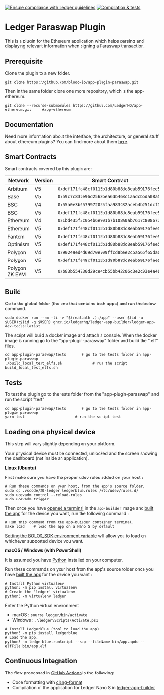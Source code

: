 [![Ensure compliance with Ledger guidelines](https://github.com/blooo-io/app-plugin-paraswap/actions/workflows/guidelines_enforcer.yml/badge.svg?branch=develop)](https://github.com/blooo-io/app-plugin-paraswap/actions/workflows/guidelines_enforcer.yml)
[![Compilation & tests](https://github.com/blooo-io/app-plugin-paraswap/actions/workflows/ci-workflow.yml/badge.svg?branch=develop)](https://github.com/blooo-io/app-plugin-paraswap/actions/workflows/ci-workflow.yml)


# Ledger Paraswap Plugin

This is a plugin for the Ethereum application which helps parsing and displaying relevant information when signing a Paraswap transaction.


## Prerequisite

Clone the plugin to a new folder.

```shell
git clone https://github.com/blooo-io/app-plugin-paraswap.git
```

Then in the same folder clone one more repository, which is the app-ethereum.

```shell
git clone --recurse-submodules https://github.com/LedgerHQ/app-ethereum.git     #app-ethereum
```
## Documentation

Need more information about the interface, the architecture, or general stuff about ethereum plugins? You can find more about them [here](https://ethereum-plugin-sdk.ledger.com/).

## Smart Contracts

Smart contracts covered by this plugin are:

| Network | Version | Smart Contract |
| ---            | --- | --- |
| Arbitrum       | V5  | `0xdef171fe48cf0115b1d80b88dc8eab59176fee57`|
| Base           | V5  | `0x59c7c832e96d2568bea6db468c1aadcbbda08a52`|
| BSC            | V4  | `0x55a0e3b6579972055faa983482aceb4b251dcf15`|
| BSC            | V5  | `0xdef171fe48cf0115b1d80b88dc8eab59176fee57`|
| Ethereum       | V4  | `0x1bd435f3c054b6e901b7b108a0ab7617c808677b`|
| Ethereum       | V5  | `0xdef171fe48cf0115b1d80b88dc8eab59176fee57`|
| Fantom         | V5  | `0xdef171fe48cf0115b1d80b88dc8eab59176fee57`|
| Optimism       | V5  | `0xdef171fe48cf0115b1d80b88dc8eab59176fee57`|
| Polygon        | V4  | `0x90249ed4d69d70e709ffcd8bee2c5a566f65dade`|
| Polygon        | V5  | `0xdef171fe48cf0115b1d80b88dc8eab59176fee57`|
| Polygon ZK EVM | V5  | `0xb83b554730d29ce4cb55bb42206c3e2c03e4a40a`|


## Build

Go to the global folder (the one that contains both apps) and run the below command.
```shell
sudo docker run --rm -ti -v "$(realpath .):/app" --user $(id -u $USER):$(id -g $USER) ghcr.io/ledgerhq/ledger-app-builder/ledger-app-dev-tools:latest
```
The script will build a docker image and attach a console.
When the docker image is running go to the "app-plugin-paraswap" folder and build the ".elf" files.
```shell
cd app-plugin-paraswap/tests       # go to the tests folder in app-plugin-paraswap
./build_local_test_elfs.sh              # run the script build_local_test_elfs.sh
```

## Tests

To test the plugin go to the tests folder from the "app-plugin-paraswap" and run the script "test"
```shell
cd app-plugin-paraswap/tests       # go to the tests folder in app-plugin-paraswap
yarn test                       # run the script test
```
## Loading on a physical device

This step will vary slightly depending on your platform.

Your physical device must be connected, unlocked and the screen showing the dashboard (not inside an application).

**Linux (Ubuntu)**

First make sure you have the proper udev rules added on your host :

```shell
# Run these commands on your host, from the app's source folder.
sudo cp .vscode/20-ledger.ledgerblue.rules /etc/udev/rules.d/
sudo udevadm control --reload-rules 
sudo udevadm trigger
```

Then once you have [opened a terminal](#with-a-terminal) in the `app-builder` image and [built the app](#compilation-and-load) for the device you want, run the following command :

```shell
# Run this command from the app-builder container terminal.
make load    # load the app on a Nano S by default
```

[Setting the BOLOS_SDK environment variable](#compilation-and-load) will allow you to load on whichever supported device you want.

**macOS / Windows (with PowerShell)**

It is assumed you have [Python](https://www.python.org/downloads/) installed on your computer.

Run these commands on your host from the app's source folder once you have [built the app](#compilation-and-load) for the device you want :

```shell
# Install Python virtualenv
python3 -m pip install virtualenv 
# Create the 'ledger' virtualenv
python3 -m virtualenv ledger
```

Enter the Python virtual environment

* macOS : `source ledger/bin/activate`
* Windows : `.\ledger\Scripts\Activate.ps1`

```shell
# Install Ledgerblue (tool to load the app)
python3 -m pip install ledgerblue 
# Load the app.
python3 -m ledgerblue.runScript --scp --fileName bin/app.apdu --elfFile bin/app.elf
```
## Continuous Integration


The flow processed in [GitHub Actions](https://github.com/features/actions) is the following:

- Code formatting with [clang-format](http://clang.llvm.org/docs/ClangFormat.html)
- Compilation of the application for Ledger Nano S in [ledger-app-builder](https://github.com/LedgerHQ/ledger-app-builder)
